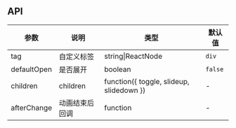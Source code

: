 ## API

| 参数 | 说明 | 类型 | 默认值 |
| --- | --- | --- | --- |
| tag | 自定义标签 | string\|ReactNode | `div` |
| defaultOpen | 是否展开 | boolean | `false` |
| children | children | function({ toggle, slideup, slidedown }) | - |
| afterChange | 动画结束后回调 | function | - |
